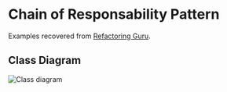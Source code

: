 # Chain of Responsability Pattern

Examples recovered from [Refactoring Guru](https://refactoring.guru/es/design-patterns/chain-of-responsability).

## Class Diagram

![Class diagram](https://refactoring.guru/images/patterns/diagrams/chain-of-responsibility/structure.png)